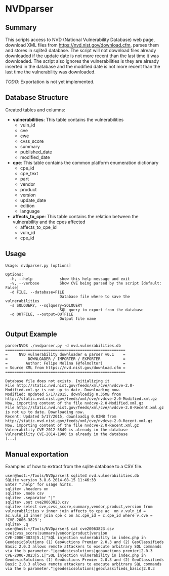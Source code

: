 # NVDparser

Summary
-------
This scripts access to NVD (National Vulnerability Database) web page, download XML files from https://nvd.nist.gov/download.cfm, parses them and stores in sqlite3 database.
The script will not download files already downloaded if the update date is not more recent than the last time it was downloaded.
The script also ignores the vulnerabilities is they are already inserted in the database and the modified date is not more recent than the last time the vulnerability was downloaded.

*TODO*: Exportation is not yet implemented.

Database Structure
------------------

Created tables and columns: 


* **vulnerabilities**: This table contains the vulnerabilities
  * vuln_id
  * cve
  * cwe
  * cvss_score
  * summary
  * published_date
  * modified_date
* **cpe**: This table contains the common platform enumeration dictionary
  * cpe_id
  * cpe_text
  * part
  * vendor
  * product
  * version
  * update_date
  * edition
  * language
* **affects_to_cpe**: This table contains the relation between the vulnerability and the cpes affected
  * affects_to_cpe_id
  * vuln_id
  * cpe_id

Usage
-----

```
Usage: nvdparser.py [options]

Options:
  -h, --help            show this help message and exit
  -v, --verbose         Show CVE being parsed by the script [default: False]
  -d FILE, --database=FILE
                        Database file where to save the vulnerabilities
  -s SQLQUERY, --sqlquery=SQLQUERY
                        SQL query to export from the database
  -o OUTFILE, --output=OUTFILE
                        Output file name
```

Output Example
--------------

```
parserNVD$ ./nvdparser.py -d nvd.vulnerabilities.db
=====================================================
=     NVD vulnerability downloader & parser v0.1    =
=         DOWNLOADER / IMPORTER / EXPORTER          =
=        Author: Felipe Molina (@felmoltor)         =
= Source XML from https://nvd.nist.gov/download.cfm =
=====================================================

Database file does not exists. Initializing it
File http://static.nvd.nist.gov/feeds/xml/cve/nvdcve-2.0-Modified.xml.gz is not up to date. Downloading now.
Modified: Updated 5/17/2015, downloadig 0.35MB from http://static.nvd.nist.gov/feeds/xml/cve/nvdcve-2.0-Modified.xml.gz
Now, importing content of the file nvdcve-2.0-Modified.xml.gz
File http://static.nvd.nist.gov/feeds/xml/cve/nvdcve-2.0-Recent.xml.gz is not up to date. Downloading now.
Recent: Updated 5/17/2015, downloadig 0.03MB from http://static.nvd.nist.gov/feeds/xml/cve/nvdcve-2.0-Recent.xml.gz
Now, importing content of the file nvdcve-2.0-Recent.xml.gz
Vulnerability CVE-2012-5849 is already in the database
Vulnerability CVE-2014-1900 is already in the database
[...]

```

Manual exportation
------------------

Examples of how to extract from the sqlite database to a CSV file.

```
user@host:~/Tools/NVDparser$ sqlite3 nvd.vulnerabilities.db
SQLite version 3.8.6 2014-08-15 11:46:33
Enter ".help" for usage hints.
sqlite> .headers on
sqlite> .mode csv
sqlite> .separator "|"
sqlite> .out cve20063823.csv
sqlite> select cve,cvss_score,summary,vendor,product,version from vulnerabilities v inner join affects_to_cpe ac  on v.vuln_id = ac.vuln_id inner join cpe c on ac.cpe_id = c.cpe_id where v.cve = 'CVE-2006-3823';
sqlite> .q
user@host:~/Tools/NVDparser$ cat cve20063823.csv
cve|cvss_score|summary|vendor|product|version
CVE-2006-3823|5.1|"SQL injection vulnerability in index.php in GeodesicSolutions (1) GeoAuctions Premier 2.0.3 and (2) GeoClassifieds Basic 2.0.3 allows remote attackers to execute arbitrary SQL commands via the b parameter."|geodesicsolutions|geoauctions_premier|2.0.3
CVE-2006-3823|5.1|"SQL injection vulnerability in index.php in GeodesicSolutions (1) GeoAuctions Premier 2.0.3 and (2) GeoClassifieds Basic 2.0.3 allows remote attackers to execute arbitrary SQL commands via the b parameter."|geodesicsolutions|geoclassifieds_basic|2.0.3
```
